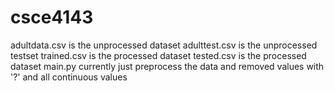 # csce4143
adultdata.csv is the unprocessed dataset
adulttest.csv is the unprocessed testset
trained.csv is the processed dataset
tested.csv is the processed dataset
main.py currently just preprocess the data and removed values with '?' and all continuous values
